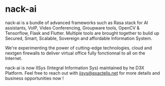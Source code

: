 # nack-ai
nack-ai is a bundle of advanced frameworks such as Rasa stack for AI assistants, VoIP, Video Conferencing, Groupware tools, OpenCV & Tensorflow, Flask and Flutter. Multiple tools are brought together to bulid up Secured, Smart, Scalable, Sovereign and affordable Information System.

We're experimenting the power of cutting-edge technologies, cloud and nextgen firewalls to deliver virtual office fully fonctionnal to all on the Internet.

nack-ai is now IISys (Integral Information Sys) maintained by he D3X Platform. Feel free to reach out with iisys@exactelis.net for more details and business opportunities now !
